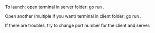 To launch:
open terminal in server folder:
go run .

Open another (multiple if you want) terminal in client folder:
go run .

If there are troubles, try to change port number for the client and server.